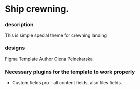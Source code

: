 # Ship crewning.
### description

This is simple special theme for crewning landing

### designs
Figma Template Author Olena Pelnekarska

### Necessary plugins for the template to work properly
* Custom fields pro - all content fields, also files fields.
